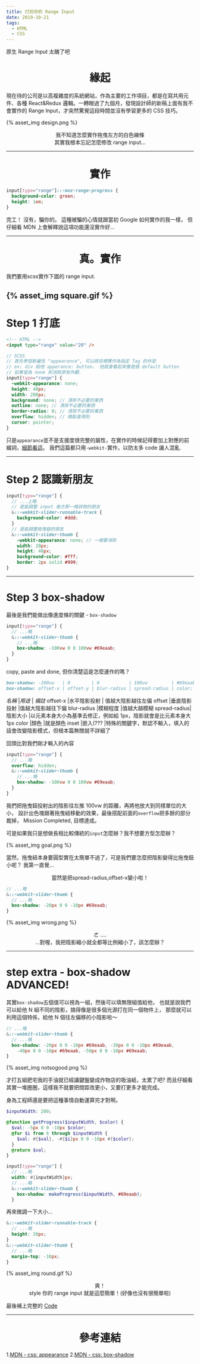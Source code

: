 ```yaml
---
title: 打扮你的 Range Input
date: 2019-10-21
tags:
  - HTML
  - CSS
---
```


原生 Range Input 太醜了吧

# <center>緣起</center>
現在待的公司是以高複雜度的系統網站，作為主要的工作項目，都是在寫共用元件、各種 React&Redux 邏輯。一轉眼過了九個月，發現設計師的新稿上面有我不會實作的 Range Input，才突然驚覺這段時間並沒有學習更多的 CSS 技巧。

{% asset_img design.png %}


<center>我不知道怎麼實作拖曳左方的白色線條</center>
<center>其實我根本忘記怎麼修改 range input...</center>

---

# <center>實作</center>
```css
input[type="range"]::-moz-range-progress {
  background-color: green;
  height: 1em;
}
```
完工！
沒有，騙你的。
這種被騙的心情就跟當初 Google 如何實作的我一樣，
但仔細看 MDN 上會解釋說這項功能還沒實作好…

---

# <center>真。實作</center>
我們要用scss實作下圖的 range input.

{% asset_img square.gif %}
---

# Step 1 打底

```html
<!-- HTML -->
<input type="range" value="20" />
```

```scss
// SCSS
// 首先學習新屬性 "appearance", 可以將目標實作為指定 Tag 的外型
// ex: div 給他 apperance: button， 他就會看起來像是個 default button
// 如果值為 none 則消除原有外觀.
input[type="range"] {
  -webkit-appearance: none;
  height: 40px;
  width: 200px;
  background: none; // 清除不必要的東西
  outline: none; // 清除不必要的東西
  border-radius: 0; // 清除不必要的東西
  overflow: hidden; // 晚點會用到
  cursor: pointer;
}
```
只是`appearance`並不是支援度很完整的屬性，在實作的時候記得要加上對應的前綴詞，[細節看這](https://developer.mozilla.org/en-US/docs/Web/CSS/appearance)。
我們這篇都只用`-webkit-`實作，以防太多 code 讓人混亂.

---

# Step 2 認識新朋友
```scss
input[type="range"] {
  // ...上略
  // 是能調整 input 後方那一條狀物的朋友
  &::-webkit-slider-runnable-track {
    background-color: #ddd;
  }
  // 是能調整拖曳鈕的朋友
  &::-webkit-slider-thumb {
    -webkit-appearance: none; // 一樣要消除
    width: 20px;
    height: 40px;
    background-color: #fff;
    border: 2px solid #999;
}
```
---

# Step 3 box-shadow
最後是我們能做出像進度條的關鍵 - `box-shadow`

```scss
input[type="range"] {
  // ...略
  &::-webkit-slider-thumb {
    // ...略
    box-shadow: -100vw 0 0 100vw #69eaab;
  }
}
```

copy, paste and done, 但你清楚這是怎麼運作的嗎？

```md
box-shadow: -100vw   | 0        | 0           | 100vw         | #69eaab;
box-shadow: offset-x | offset-y | blur-radius | spread-radius | color;
```

*名稱*        |*用途*     | *備註*
offset-x     |水平陰影投射 | 值越大陰影越往左偏
offset       |垂直陰影投射 |值越大陰影越往下偏
blur-radius  |模糊程度    |值越大越模糊
spread-radius|陰影大小    |以元素本身大小為基準去修正，例如給 1px，陰影就會是比元素本身大 1px
color        |顏色       |就是顏色
inset        |嵌入(???   |特殊的關鍵字，默認不輸入，填入的話會改變陰影模式，但根本篇無關就不詳細了

回頭比對我們剛才輸入的內容
```scss
input[type="range"] {
  // ...略
  overflow: hidden;
  &::-webkit-slider-thumb {
    // ...略
    box-shadow: -100vw 0 0 100vw #69eaab;
  }
}
```
我們把拖曳鈕投射出的陰影往左推 100vw 的距離，再將他放大到同樣單位的大小，
設計出色塊跟著拖曳紐移動的效果，最後搭配前面的`overflow`把多餘的部分裁掉，
Mission Completed, 目標達成。

可是如果我只是想做長相比較傳統的`input`怎麼辦？我不想要方型怎麼辦？

{% asset_img goal.png %}

當然，拖曳紐本身要圓型實在太簡單不過了，可是我們要怎麼把陰影變得比拖曳鈕小呢？
我第一直覺…

<center>當然是把spread-radius,offset-x變小啦！</center>

```scss
// ...略
&::-webkit-slider-thumb {
  // ...略
  box-shadow: -20px 0 0 -10px #69eaab;
}
```

{% asset_img wrong.png %}
<br />
<center>ㄜ ....</center>
<center>…對喔，我把陰影縮小就全都等比例縮小了，該怎麼辦？</center>

---

# step extra - box-shadow ADVANCED!
其實`box-shadow`五個值可以視為一組，然後可以填無限組值給他，
也就是說我們可以給他 N 組不同的陰影，搞得像是很多個光源打在同一個物件上，
那麼就可以利用這個特係，給他 N 個往左偏移的小陰影啦～
```scss
// ...略
&::-webkit-slider-thumb {
  // ...略
  box-shadow: -20px 0 0 -10px #69eaab, -30px 0 0 -10px #69eaab,
    -40px 0 0 -10px #69eaab, -50px 0 0 -10px #69eaab;
}
```

{% asset_img notsogood.png %}

才打五組肥宅我的手油就已經讓鍵盤變成炸物店的吸油紙，太累了吧?
而且仔細看其實一堆圈圈，這樣我不就要把間距改更小，又要打更多才能完成。

身為工程師還是要把這種事情自動運算完才對啊。
```scss
$inputWidth: 200;

@function getProgress($inputWidth, $color) {
  $val: -5px 0 0 -10px $color;
  @for $i from 6 through $inputWidth {
    $val: #{$val}, -#{$i}px 0 0 -10px #{$color};
  }
  @return $val;
}

input[type="range"] {
  // ...略
  width: #{inputWidth}px;
  // ...略
  &::-webkit-slider-thumb {
    box-shadow: makeProgress($inputWidth, #69eaab);
  }
```
再來微調一下大小…
```scss
&::-webkit-slider-runnable-track {
  // ...略
  height: 20px;
}
&::-webkit-slider-thumb {
  // ...略
  margin-top: -10px;
}
```

{% asset_img round.gif %}

<center>爽！</center>
<center>style 你的 range input 就是這麼簡單！(好像也沒有很簡單啦)</center>

最後補上完整的 [Code](https://codepen.io/wizardgreen/pen/OJJbGrP)

---

# <center>參考連結</center>
1.[MDN - css: appearance](https://developer.mozilla.org/en-US/docs/Web/CSS/appearance)
2.[MDN - css: box-shadow](https://developer.mozilla.org/zh-TW/docs/Web/CSS/box-shadow)